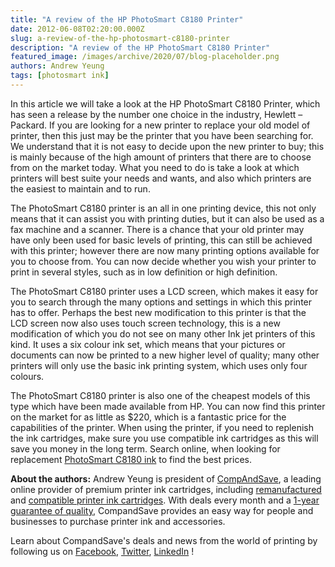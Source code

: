 ```yaml
---
title: "A review of the HP PhotoSmart C8180 Printer"
date: 2012-06-08T02:20:00.000Z
slug: a-review-of-the-hp-photosmart-c8180-printer
description: "A review of the HP PhotoSmart C8180 Printer"
featured_image: /images/archive/2020/07/blog-placeholder.png
authors: Andrew Yeung
tags: [photosmart ink]
---
```


In this article we will take a look at the HP PhotoSmart C8180 Printer, which has seen a release by the number one choice in the industry, Hewlett – Packard. If you are looking for a new printer to replace your old model of printer, then this just may be the printer that you have been searching for. We understand that it is not easy to decide upon the new printer to buy; this is mainly because of the high amount of printers that there are to choose from on the market today. What you need to do is take a look at which printers will best suite your needs and wants, and also which printers are the easiest to maintain and to run. 

The PhotoSmart C8180 printer is an all in one printing device, this not only means that it can assist you with printing duties, but it can also be used as a fax machine and a scanner. There is a chance that your old printer may have only been used for basic levels of printing, this can still be achieved with this printer; however there are now many printing options available for you to choose from. You can now decide whether you wish your printer to print in several styles, such as in low definition or high definition. 

The PhotoSmart C8180 printer uses a LCD screen, which makes it easy for you to search through the many options and settings in which this printer has to offer. Perhaps the best new modification to this printer is that the LCD screen now also uses touch screen technology, this is a new modification of which you do not see on many other Ink jet printers of this kind. It uses a six colour ink set, which means that your pictures or documents can now be printed to a new higher level of quality; many other printers will only use the basic ink printing system, which uses only four colours. 

The PhotoSmart C8180 printer is also one of the cheapest models of this type which have been made available from HP. You can now find this printer on the market for as little as $220, which is a fantastic price for the capabilities of the printer. When using the printer, if you need to replenish the ink cartridges, make sure you use compatible ink cartridges as this will save you money in the long term. Search online, when looking for replacement [PhotoSmart C8180 ink](https://www.compandsave.com/hp/photosmart/c8180-ink-cartridges) to find the best prices.

  
**About the authors:** Andrew Yeung is president of [CompAndSave](https://www.compandsave.com/), a leading online provider of premium printer ink cartridges, including [remanufactured](https://www.compandsave.com/help) and [compatible printer ink cartridges](https://www.compandsave.com/help). With deals every month and a [1-year guarantee of quality](https://www.compandsave.com/help), CompandSave provides an easy way for people and businesses to purchase printer ink and accessories.

Learn about CompandSave's deals and news from the world of printing by following us on [Facebook](https://www.facebook.com/compandsave.ink), [Twitter](https://twitter.com/compandsave), [LinkedIn](https://www.linkedin.com) !